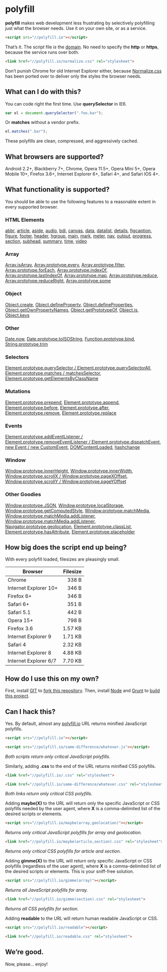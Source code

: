 # polyfill

**polyfill** makes web development less frustrating by selectively polyfilling just what the browser needs. Use it on your own site, or as a service.

```html
<script src="//polyfill.io"></script>
```

That&rsquo;s it. The script file *is* the [domain](https://polyfill.io). No need to specify the **http** or **https**, because the service runs over both.

```html
<link href="//polyfill.io/normalize.css" rel="stylesheet">
```

Don&rsquo;t punish Chrome for old Internet Explorer either, because [Normalize.css](github.com/necolas/normalize.css) has been ported over to deliver only the styles the browser needs.

## What can I do with this?

You can code right the first time. Use **querySelector** in IE6.

```js
var el = document.querySelector(".foo.bar");
```

Or **matches** without a vendor prefix.

```js
el.matches(".bar");
```

These polyfills are clean, compressed, and aggressively cached.

## What browsers are supported?

Android 2.2+, Blackberry 7+, Chrome, Opera 11.5+, Opera Mini 5+, Opera Mobile 10+, Firefox 3.6+, Internet Explorer 6+, Safari 4+, and Safari IOS 4+.

## What functionality is supported?

You should be able to use the following features to a reasonable extent in every supported browser.

### HTML Elements

[abbr](http://developers.whatwg.org/text-level-semantics.html#the-abbr-element),
[article](http://developers.whatwg.org/sections.html#the-article-element),
[aside](http://developers.whatwg.org/sections.html#the-aside-element),
[audio](http://developers.whatwg.org/the-video-element.html#the-audio-element),
[bdi](http://developers.whatwg.org/text-level-semantics.html#the-bdi-element),
[canvas](http://developers.whatwg.org/the-canvas-element.html#the-canvas-element),
[data](http://developers.whatwg.org/text-level-semantics.html#the-data-element),
[datalist](http://developers.whatwg.org/the-button-element.html#the-datalist-element),
[details](http://developers.whatwg.org/interactive-elements.html#the-details-element),
[figcaption](http://developers.whatwg.org/grouping-content.html#the-figcaption-element),
[figure](http://developers.whatwg.org/grouping-content.html#the-figure-element),
[footer](http://developers.whatwg.org/sections.html#the-footer-element),
[header](http://developers.whatwg.org/sections.html#the-header-element),
[hgroup](http://developers.whatwg.org/sections.html#the-hgroup-element),
[main](http://www.whatwg.org/specs/web-apps/current-work/multipage/grouping-content.html#the-main-element),
[mark](http://developers.whatwg.org/text-level-semantics.html#the-mark-element),
[meter](http://developers.whatwg.org/the-button-element.html#the-meter-element),
[nav](http://developers.whatwg.org/sections.html#the-nav-element),
[output](http://developers.whatwg.org/the-button-element.html#the-output-element),
[progress](http://developers.whatwg.org/the-button-element.html#the-progress-element),
[section](http://developers.whatwg.org/sections.html#the-section-element),
[subhead](http://rawgithub.com/w3c/subline/master/index.html),
[summary](http://developers.whatwg.org/interactive-elements.html#the-summary-element),
[time](http://developers.whatwg.org/text-level-semantics.html#the-time-element),
[video](http://developers.whatwg.org/the-video-element.html#the-video-element)

### Array

[Array.isArray](http://kangax.github.io/es5-compat-table/#Array.isArray),
[Array.prototype.every](http://kangax.github.io/es5-compat-table/#Array.prototype.every),
[Array.prototype.filter](http://kangax.github.io/es5-compat-table/#Array.prototype.filter),
[Array.prototype.forEach](http://kangax.github.io/es5-compat-table/#Array.prototype.forEach),
[Array.prototype.indexOf](http://kangax.github.io/es5-compat-table/#Array.prototype.indexOf),
[Array.prototype.lastIndexOf](http://kangax.github.io/es5-compat-table/#Array.prototype.lastIndexOf),
[Array.prototype.map](http://kangax.github.io/es5-compat-table/#Array.prototype.map),
[Array.prototype.reduce](http://kangax.github.io/es5-compat-table/#Array.prototype.reduce),
[Array.prototype.reduceRight](http://kangax.github.io/es5-compat-table/#Array.prototype.reduceRight),
[Array.prototype.some](http://kangax.github.io/es5-compat-table/#Array.prototype.some)

### Object

[Object.create](http://kangax.github.io/es5-compat-table/#Object.create),
[Object.defineProperty](http://kangax.github.io/es5-compat-table/#Object.defineProperty),
[Object.defineProperties](http://kangax.github.io/es5-compat-table/#Object.defineProperties),
[Object.getOwnPropertyNames](http://kangax.github.io/es5-compat-table/#Object.getOwnPropertyNames),
[Object.getPrototypeOf](http://kangax.github.io/es5-compat-table/#Object.getPrototypeOf),
[Object.is](http://kangax.github.io/es5-compat-table/#Object.is),
[Object.keys](http://kangax.github.io/es5-compat-table/#Object.keys)

### Other

[Date.now](http://kangax.github.io/es5-compat-table/#Date.now),
[Date.prototype.toISOString](http://kangax.github.io/es5-compat-table/#Date.prototype.toISOString),
[Function.prototype.bind](http://kangax.github.io/es5-compat-table/#Function.prototype.bind),
[String.prototype.trim](http://kangax.github.io/es5-compat-table/#String.prototype.trim)

### Selectors

[Element.prototype.querySelector / Element.prototype.querySelectorAll](http://caniuse.com/querySelector),
[Element.prototype.matches / matchesSelector](http://caniuse.com/matches),
[Element.prototype.getElementsByClassName](getElementsByClassName)

### Mutations

[Element.prototype.prepend](http://dom.spec.whatwg.org/#dom-parentnode-prepend),
[Element.prototype.append](http://dom.spec.whatwg.org/#dom-parentnode-append),
[Element.prototype.before](http://dom.spec.whatwg.org/#dom-childnode-before),
[Element.prototype.after](http://dom.spec.whatwg.org/#dom-childnode-after),
[Element.prototype.remove](http://dom.spec.whatwg.org/#dom-childnode-remove),
[Element.prototype.replace](http://dom.spec.whatwg.org/#dom-childnode-replace)

### Events

[Element.prototype.addEventListener / Element.prototype.removeEventListener / Element.prototype.dispatchEvent](https://developer.mozilla.org/en-US/docs/Web/API/EventTarget#Browser_Compatibility),
[new Event / new CustomEvent](https://developer.mozilla.org/en-US/docs/Web/Guide/DOM/Events/Creating_and_triggering_events),
[DOMContentLoaded](https://developer.mozilla.org/en-US/docs/Web/Reference/Events/DOMContentLoaded#Browser_compatibility),
[hashchange](http://caniuse.com/hashchange)

### Window

[Window.prototype.innerHeight](https://developer.mozilla.org/en-US/docs/Web/API/window.innerHeight),
[Window.prototype.innerWidth](https://developer.mozilla.org/en-US/docs/Web/API/window.innerWidth),
[Window.prototype.scrollX / Window.prototype.pageXOffset](https://developer.mozilla.org/en-US/docs/Web/API/window.scrollX),
[Window.prototype.scrollY / Window.prototype.pageYOffset](https://developer.mozilla.org/en-US/docs/Web/API/window.scrollY)

### Other Goodies

[Window.prototype.JSON](http://caniuse.com/json),
[Window.prototype.localStorage](http://caniuse.com/localStorage),
[Window.prototype.getComputedStyle](http://caniuse.com/getComputedStyle),
[Window.prototype.matchMedia](https://developer.mozilla.org/en-US/docs/Web/API/window.matchMedia),
[Window.prototype.matchMedia.addListener](https://developer.mozilla.org/en-US/docs/Web/API/MediaQueryList#Methods),
[Window.prototype.matchMedia.addListener](https://developer.mozilla.org/en-US/docs/Web/API/MediaQueryList#Methods),
[Navigator.prototype.geolocation](http://caniuse.com/geolocation),
[Element.prototype.classList](http://caniuse.com/classList),
[Element.prototype.hasAttribute](https://developer.mozilla.org/en-US/docs/Web/API/element.hasAttribute),
[Element.prototype.placeholder](http://caniuse.com/input-placeholder)

## How big does the script end up being?

With every polyfill loaded, filesizes are pleasingly small.

| Browser               | Filesize |
| --------------------- | --------:|
| Chrome                |    338 B |
| Internet Explorer 10+ |    346 B |
| Firefox 6+            |    346 B |
| Safari 6+             |    351 B |
| Safari 5.1            |    442 B |
| Opera 15+             |    798 B |
| Firefox 3.6           |  1.57 KB |
| Internet Explorer 9   |  1.71 KB |
| Safari 4              |  2.32 KB |
| Internet Explorer 8   |  4.88 KB |
| Internet Explorer 6/7 |  7.70 KB |

## How do I use this on my own?

First, install [GIT](http://git-scm.com/downloads) to [fork this repository](https://github.com/jonathantneal/polyfill/fork). Then, install [Node](http://nodejs.org) and [Grunt](http://gruntjs.com/getting-started#installing-the-cli) to [build this project](http://gruntjs.com/getting-started#working-with-an-existing-grunt-project).

## Can I hack this?

Yes. By default, almost any [polyfill.io](https://polyfill.io) URL returns minified JavaScript polyfills.

```html
<script src="//polyfill.io"></script>
```

```html
<script src="//polyfill.io/same-difference/whatever.js"></script>
```

*Both scripts return only critical JavaScript polyfills.*

Similarly, adding **.css** to the end of the URL returns minified CSS polyfills.

```html
<link href="//polyfill.io/.css" rel="stylesheet">
```

```html
<link href="//polyfill.io/same-difference/whatever.css" rel="stylesheet">
```

*Both links return only critical CSS polyfills.*

Adding **maybe(X)** to the URL will return only the specific JavaScript or CSS polyfills needed by the user agent, where **X** is a comma-delimited list of the desired scripts or elements.

```html
<script src="//polyfill.io/maybe(array,geolocation)"></script>
```

*Returns only critical JavaScript polyfills for array and geolocation.*

```html
<link href="//polyfill.io/maybe(article,section).css" rel="stylesheet">
```

*Returns only critical CSS polyfills for article and section.*

Adding **gimme(X)** to the URL will return only specific JavaScript or CSS polyfills (regardless of the user agent), where **X** is a comma-delimited list of the desired scripts or elements. This is your sniff-free solution.

```html
<script src="//polyfill.io/gimme(array)"></script>
```

*Returns all JavaScript polyfills for array.*

```html
<link href="//polyfill.io/gimme(section).css" rel="stylesheet">
```

*Returns all CSS polyfills for section.*

Adding **readable** to the URL will return human readable JavaScript or CSS.

```html
<script src="//polyfill.io/readable"></script>
```

```html
<link href="//polyfill.io/readable.css" rel="stylesheet">
```

## We&rsquo;re good.

Now, please&hellip; enjoy!
